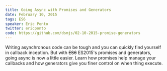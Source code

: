 ```yaml
---
title: Going Async with Promises and Generators
date: February 10, 2015
tags: ES6
speaker: Eric Ponto
twitter: ericponto
code: https://github.com/dsmjs/02-10-2015-promise-generators
---
```



Writing asynchronous code can be tough and you can quickly find yourself in callback inception. But with <s>ES6</s> ES2015's promises and generators, going async is now a little easier. Learn how promises help manage your callbacks and how generators give you finer control on when thing execute.

